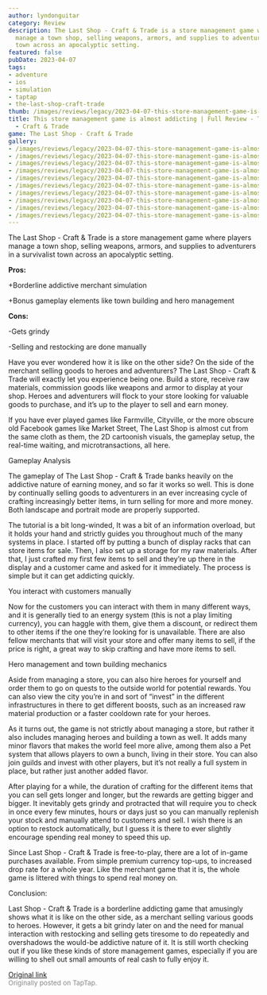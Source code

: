 ```yaml
---
author: lyndonguitar
category: Review
description: The Last Shop - Craft & Trade is a store management game where players
  manage a town shop, selling weapons, armors, and supplies to adventurers in a survivalist
  town across an apocalyptic setting.
featured: false
pubDate: 2023-04-07
tags:
- adventure
- ios
- simulation
- taptap
- the-last-shop-craft-trade
thumb: /images/reviews/legacy/2023-04-07-this-store-management-game-is-almost-addicting--full-review---the-last-shop---craft--trad-0.avif
title: This store management game is almost addicting | Full Review - The Last Shop
  - Craft & Trade
game: The Last Shop - Craft & Trade
gallery:
- /images/reviews/legacy/2023-04-07-this-store-management-game-is-almost-addicting--full-review---the-last-shop---craft--trad-0.avif
- /images/reviews/legacy/2023-04-07-this-store-management-game-is-almost-addicting--full-review---the-last-shop---craft--trad-1.avif
- /images/reviews/legacy/2023-04-07-this-store-management-game-is-almost-addicting--full-review---the-last-shop---craft--trad-2.avif
- /images/reviews/legacy/2023-04-07-this-store-management-game-is-almost-addicting--full-review---the-last-shop---craft--trad-3.avif
- /images/reviews/legacy/2023-04-07-this-store-management-game-is-almost-addicting--full-review---the-last-shop---craft--trad-4.avif
- /images/reviews/legacy/2023-04-07-this-store-management-game-is-almost-addicting--full-review---the-last-shop---craft--trad-5.avif
- /images/reviews/legacy/2023-04-07-this-store-management-game-is-almost-addicting--full-review---the-last-shop---craft--trad-6.avif
- /images/reviews/legacy/2023-04-07-this-store-management-game-is-almost-addicting--full-review---the-last-shop---craft--trad-7.avif
- /images/reviews/legacy/2023-04-07-this-store-management-game-is-almost-addicting--full-review---the-last-shop---craft--trad-8.avif
- /images/reviews/legacy/2023-04-07-this-store-management-game-is-almost-addicting--full-review---the-last-shop---craft--trad-9.avif
---
```

The Last Shop - Craft & Trade is a store management game where players manage a town shop, selling weapons, armors, and supplies to adventurers in a survivalist town across an apocalyptic setting.


**Pros:**


+Borderline addictive merchant simulation

+Bonus gameplay elements like town building and hero management


**Cons:**


-Gets grindy

-Selling and restocking are done manually

Have you ever wondered how it is like on the other side? On the side of the merchant selling goods to heroes and adventurers? The Last Shop - Craft & Trade will exactly let you experience being one. Build a store, receive raw materials, commission goods like weapons and armor to display at your shop. Heroes and adventurers will flock to your store looking for valuable goods to purchase, and it’s up to the player to sell and earn money.

If you have ever played games like Farmville, Cityville, or the more obscure old Facebook games like Market Street, The Last Shop is almost cut from the same cloth as them, the 2D cartoonish visuals, the gameplay setup, the real-time waiting, and microtransactions, all here.

Gameplay Analysis

The gameplay of The Last Shop - Craft & Trade banks heavily on the addictive nature of earning money, and so far it works so well. This is done by continually selling goods to adventurers in an ever increasing cycle of crafting increasingly better items, in turn selling for more and more money. Both landscape and portrait mode are properly supported.

The tutorial is a bit long-winded, It was a bit of an information overload, but it holds your hand and strictly guides you throughout much of the many systems in place. I started off by putting a bunch of display racks that can store items for sale. Then, I also set up a storage for my raw materials. After that, I just crafted my first few items to sell and they’re up there in the display and a customer came and asked for it immediately. The process is simple but it can get addicting quickly.

You interact with customers manually

Now for the customers you can interact with them in many different ways, and it is generally tied to an energy system (this is not a play limiting currency), you can haggle with them, give them a discount, or redirect them to other items if the one they’re looking for is unavailable. There are also fellow merchants that will visit your store and offer many items to sell, if the price is right, a great way to skip crafting and have more items to sell.

Hero management and town building mechanics

Aside from managing a store, you can also hire heroes for yourself and order them to go on quests to the outside world for potential rewards. You can also view the city you’re in and sort of “invest” in the different infrastructures in there to get different boosts, such as an increased raw material production or a faster cooldown rate for your heroes.

As it turns out, the game is not strictly about managing a store, but rather it also includes managing heroes and building a town as well. It adds many minor flavors that makes the world feel more alive, among them also a Pet system that allows players to own a bunch, living in their store. You can also join guilds and invest with other players, but it’s not really a full system in place, but rather just another added flavor.

After playing for a while, the duration of crafting for the different items that you can sell gets longer and longer, but the rewards are getting bigger and bigger. It inevitably gets grindy and protracted that will require you to check in once every few minutes, hours or days just so you can manually replenish your stock and manually attend to customers and sell. I wish there is an option to restock automatically, but I guess it is there to ever slightly encourage spending real money to speed this up.

Since Last Shop - Craft & Trade is free-to-play, there are a lot of in-game purchases available. From simple premium currency top-ups, to increased drop rate for a whole year. Like the merchant game that it is, the whole game is littered with things to spend real money on.

Conclusion:

Last Shop - Craft & Trade is a borderline addicting game that amusingly shows what it is like on the other side, as a merchant selling various goods to heroes. However, it gets a bit grindy later on and the need for manual interaction with restocking and selling gets tiresome to do repeatedly and overshadows the would-be addictive nature of it. It is still worth checking out if you like these kinds of store management games, especially if you are willing to shell out small amounts of real cash to fully enjoy it.

[Original link](https://www.taptap.io/post/5035009)<br><span style="font-size: 0.95em; color: #888;">Originally posted on TapTap.</span>